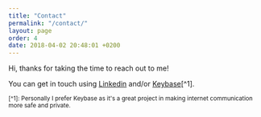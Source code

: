 ```yaml
---
title: "Contact"
permalink: "/contact/"
layout: page
order: 4
date: 2018-04-02 20:48:01 +0200
---
```

Hi, thanks for taking the time to reach out to me!

You can get in touch using [Linkedin](https://www.linkedin.com/in/roelwillems) and/or [Keybase](https://keybase.io/roelwillems)[^1].

<sub>[^1]: Personally I prefer Keybase as it's a great project in making internet communication more safe and private.</sub>
